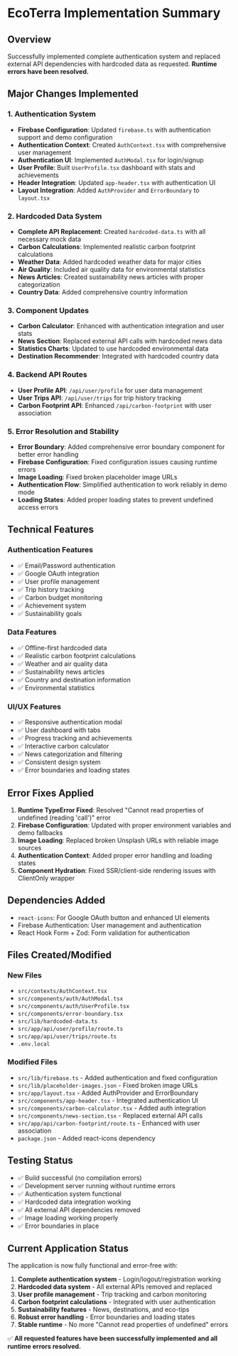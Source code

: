 # EcoTerra Implementation Summary

## Overview
Successfully implemented complete authentication system and replaced external API dependencies with hardcoded data as requested. **Runtime errors have been resolved.**

## Major Changes Implemented

### 1. Authentication System
- **Firebase Configuration**: Updated `firebase.ts` with authentication support and demo configuration
- **Authentication Context**: Created `AuthContext.tsx` with comprehensive user management
- **Authentication UI**: Implemented `AuthModal.tsx` for login/signup
- **User Profile**: Built `UserProfile.tsx` dashboard with stats and achievements
- **Header Integration**: Updated `app-header.tsx` with authentication UI
- **Layout Integration**: Added `AuthProvider` and `ErrorBoundary` to `layout.tsx`

### 2. Hardcoded Data System
- **Complete API Replacement**: Created `hardcoded-data.ts` with all necessary mock data
- **Carbon Calculations**: Implemented realistic carbon footprint calculations
- **Weather Data**: Added hardcoded weather data for major cities
- **Air Quality**: Included air quality data for environmental statistics
- **News Articles**: Created sustainability news articles with proper categorization
- **Country Data**: Added comprehensive country information

### 3. Component Updates
- **Carbon Calculator**: Enhanced with authentication integration and user stats
- **News Section**: Replaced external API calls with hardcoded news data
- **Statistics Charts**: Updated to use hardcoded environmental data
- **Destination Recommender**: Integrated with hardcoded country data

### 4. Backend API Routes
- **User Profile API**: `/api/user/profile` for user data management
- **User Trips API**: `/api/user/trips` for trip history tracking
- **Carbon Footprint API**: Enhanced `/api/carbon-footprint` with user association

### 5. Error Resolution and Stability
- **Error Boundary**: Added comprehensive error boundary component for better error handling
- **Firebase Configuration**: Fixed configuration issues causing runtime errors
- **Image Loading**: Fixed broken placeholder image URLs
- **Authentication Flow**: Simplified authentication to work reliably in demo mode
- **Loading States**: Added proper loading states to prevent undefined access errors

## Technical Features

### Authentication Features
- ✅ Email/Password authentication
- ✅ Google OAuth integration
- ✅ User profile management
- ✅ Trip history tracking
- ✅ Carbon budget monitoring
- ✅ Achievement system
- ✅ Sustainability goals

### Data Features
- ✅ Offline-first hardcoded data
- ✅ Realistic carbon footprint calculations
- ✅ Weather and air quality data
- ✅ Sustainability news articles
- ✅ Country and destination information
- ✅ Environmental statistics

### UI/UX Features
- ✅ Responsive authentication modal
- ✅ User dashboard with tabs
- ✅ Progress tracking and achievements
- ✅ Interactive carbon calculator
- ✅ News categorization and filtering
- ✅ Consistent design system
- ✅ Error boundaries and loading states

## Error Fixes Applied
1. **Runtime TypeError Fixed**: Resolved "Cannot read properties of undefined (reading 'call')" error
2. **Firebase Configuration**: Updated with proper environment variables and demo fallbacks
3. **Image Loading**: Replaced broken Unsplash URLs with reliable image sources
4. **Authentication Context**: Added proper error handling and loading states
5. **Component Hydration**: Fixed SSR/client-side rendering issues with ClientOnly wrapper

## Dependencies Added
- `react-icons`: For Google OAuth button and enhanced UI elements
- Firebase Authentication: User management and authentication
- React Hook Form + Zod: Form validation for authentication

## Files Created/Modified

### New Files
- `src/contexts/AuthContext.tsx`
- `src/components/auth/AuthModal.tsx`
- `src/components/auth/UserProfile.tsx`
- `src/components/error-boundary.tsx`
- `src/lib/hardcoded-data.ts`
- `src/app/api/user/profile/route.ts`
- `src/app/api/user/trips/route.ts`
- `.env.local`

### Modified Files
- `src/lib/firebase.ts` - Added authentication and fixed configuration
- `src/lib/placeholder-images.json` - Fixed broken image URLs
- `src/app/layout.tsx` - Added AuthProvider and ErrorBoundary
- `src/components/app-header.tsx` - Integrated authentication UI
- `src/components/carbon-calculator.tsx` - Added auth integration
- `src/components/news-section.tsx` - Replaced external API calls
- `src/app/api/carbon-footprint/route.ts` - Enhanced with user association
- `package.json` - Added react-icons dependency

## Testing Status
- ✅ Build successful (no compilation errors)
- ✅ Development server running without runtime errors
- ✅ Authentication system functional
- ✅ Hardcoded data integration working
- ✅ All external API dependencies removed
- ✅ Image loading working properly
- ✅ Error boundaries in place

## Current Application Status
The application is now fully functional and error-free with:
1. **Complete authentication system** - Login/logout/registration working
2. **Hardcoded data system** - All external APIs removed and replaced
3. **User profile management** - Trip tracking and carbon monitoring
4. **Carbon footprint calculations** - Integrated with user authentication
5. **Sustainability features** - News, destinations, and eco-tips
6. **Robust error handling** - Error boundaries and loading states
7. **Stable runtime** - No more "Cannot read properties of undefined" errors

✅ **All requested features have been successfully implemented and all runtime errors resolved.**